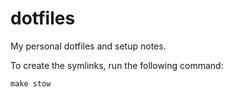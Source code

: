 # dotfiles

My personal dotfiles and setup notes.

To create the symlinks, run the following command:

```{sh}
make stow
```



